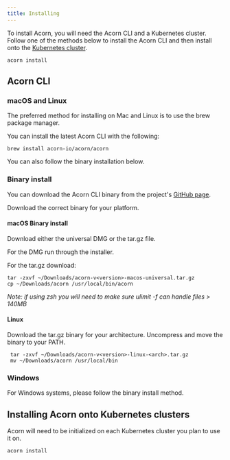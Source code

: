 ```yaml
---
title: Installing
---
```



To install Acorn, you will need the Acorn CLI and a Kubernetes cluster. Follow one of the methods below to install the Acorn CLI and then install onto the [Kubernetes cluster](#installing-acorn-onto-kubernetes-clusters).

```shell
acorn install
```

## Acorn CLI

### macOS and Linux

The preferred method for installing on Mac and Linux is to use the brew package manager.

You can install the latest Acorn CLI with the following:

```shell
brew install acorn-io/acorn/acorn
```

You can also follow the binary installation below.

### Binary install

You can download the Acorn CLI binary from the project's [GitHub page](https://github.com/acorn-io/acorn/releases).

Download the correct binary for your platform.

#### macOS Binary install

Download either the universal DMG or the tar.gz file.

For the DMG run through the installer.

For the tar.gz download:

```shell
tar -zxvf ~/Downloads/acorn-v<version>-macos-universal.tar.gz
cp ~/Downloads/acorn /usr/local/bin/acorn
```

 *Note: if using zsh you will need to make sure ulimit -f can handle files > 140MB*

#### Linux

Download the tar.gz binary for your architecture. Uncompress and move the binary to your PATH.

```shell
 tar -zxvf ~/Downloads/acorn-v<version>-linux-<arch>.tar.gz
 mv ~/Downloads/acorn /usr/local/bin
```

### Windows

For Windows systems, please follow the binary install method.

## Installing Acorn onto Kubernetes clusters

Acorn will need to be initialized on each Kubernetes cluster you plan to use it on.

```shell
acorn install
```
